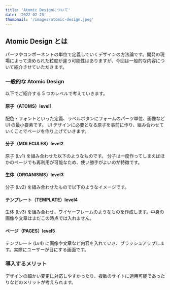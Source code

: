 ```yaml
---
title: 'Atomic Designについて'
date: '2022-02-23'
thumbnail: '/images/atomic-design.jpeg'
---
```


## Atomic Design とは

パーツやコンポーネントの単位で定義していくデザインの方法論です。開発の現場によって決められた粒度が違う可能性はありますが、今回は一般的な内容について紹介させていただきます。

### 一般的な Atomic Design

以下でご紹介する 5 つのレベルで考えていきます。

#### 原子（ATOMS）level1

配色・フォントといった定義、ラベルボタンにフォームのパーツ単位、画像など UI の最小要素です。
UI デザインに必要となる原子を事前に作り、組み合わせていくことでページを作り上げていきます。

#### 分子（MOLECULES）level2

原子 (Lv1) を組み合わせた以下のようなものです。
分子は一度作ってしまえばほかのページでも再利用が可能なため、使い勝手がよいのが特徴です。

#### 生体（ORGANISMS）level3

分子 (Lv2) を組み合わせたもので以下のようなイメージです。

#### テンプレート（TEMPLATE）level4

生体 (Lv3) を組み合わせ、ワイヤーフレームのようなものを作成します。中身の画像や文章はまだこの時点では入れません。

#### ページ（PAGES）level5

テンプレート (Lv4) に画像や文章など内容を入れていき、ブラッシュアップします。実際にユーザーが目にする画面です。

### 導入するメリット

デザインの細かい変更に対応しやすかったり、複数のサイトに適用可能であったりなどのメリットが考えられます。

